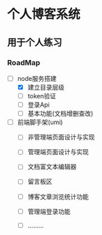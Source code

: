 # 个人博客系统



## 用于个人练习



### RoadMap

- [ ] node服务搭建
  - [x] 建立目录层级
  - [ ] token验证
  - [ ] 登录Api
  - [ ] 基本功能(文档增删查改)

- [ ] 前端脚手架(umi)
  - [ ] 非管理端页面设计与实现
  - [ ] 管理端页面设计与实现
  - [ ] 文档富文本编辑器
  - [ ] 留言板区
  - [ ] 博客文章浏览统计功能
  - [ ] 管理端登录功能
  - [ ] ………


